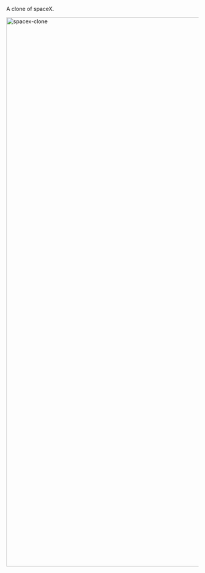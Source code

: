 A clone of spaceX.

<img width="1440" alt="spacex-clone" src="https://user-images.githubusercontent.com/23743237/185511236-0ebbfe74-fcea-45b2-ad81-3bf023b32d90.png">
